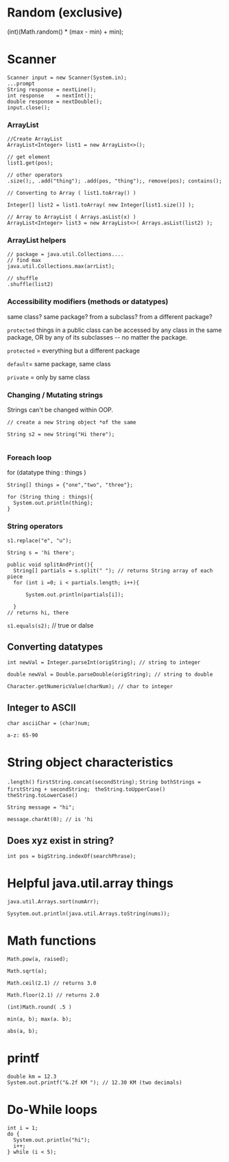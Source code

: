 # Random (exclusive)

(int)(Math.random() * (max - min) + min);

# Scanner
```
Scanner input = new Scanner(System.in);
...prompt
String response = nextLine();
int response    = nextInt();
double response = nextDouble();
input.close();
```
### ArrayList
```
//Create ArrayList
ArrayList<Integer> list1 = new ArrayList<>();

// get element
list1.get(pos);

// other operators
.size();, .add("thing"); .add(pos, "thing");, remove(pos); contains(); 

// Converting to Array ( list1.toArray() )

Integer[] list2 = list1.toArray( new Integer[list1.size()] );

// Array to ArrayList ( Arrays.asList(x) )
ArrayList<Integer> list3 = new ArrayList<>( Arrays.asList(list2) );
```
### ArrayList helpers

```
// package = java.util.Collections....
// find max
java.util.Collections.max(arrList);

// shuffle
.shuffle(list2)

```
### Accessibility modifiers (methods or datatypes)

same class? same package? from a subclass? from a different package?

`protected` things in a public class can be accessed by any class in the same package, OR by any of its subclasses -- no matter the package.

`protected` = everything but a different package

`default`= same package, same class

`private` = only by same class


### Changing / Mutating strings
Strings can't be changed within OOP.

```
// create a new String object *of the same

String s2 = new String("Hi there");


```
### Foreach loop
for (datatype thing : things )
```
String[] things = {"one","two", "three"};

for (String thing : things){
  System.out.println(thing);
}

```
### String operators
`s1.replace("e", "u");`

```
String s = 'hi there';

public void splitAndPrint(){
  String[] partials = s.split(" "); // returns String array of each piece
  for (int i =0; i < partials.length; i++){

      System.out.println(partials[i]);

  }
// returns hi, there
```
`s1.equals(s2);` // true or dalse

## Converting datatypes
`int newVal = Integer.parseInt(origString); // string to integer`

`double newVal = Double.parseDouble(origString); // string to double`

`Character.getNumericValue(charNum); // char to integer`

## Integer to ASCII

`char asciiChar = (char)num;`

`a-z: 65-90`

# String object characteristics

`.length()`
`firstString.concat(secondString);` `String bothStrings = firstString + secondString; `
`theString.toUpperCase()` `theString.toLowerCase()`

```
String message = "hi";

message.charAt(0); // is 'hi
```
## Does xyz exist in string?
```
int pos = bigString.indexOf(searchPhrase);

```
# Helpful java.util.array things
```
java.util.Arrays.sort(numArr);

Sysytem.out.println(java.util.Arrays.toString(nums));
```

# Math functions
```
Math.pow(a, raised);

Math.sqrt(a);

Math.ceil(2.1) // returns 3.0

Math.floor(2.1) // returns 2.0

(int)Math.round( .5 )

min(a, b); max(a. b);

abs(a, b);
```
# printf
```
double km = 12.3
System.out.printf("&.2f KM "); // 12.30 KM (two decimals)
```

# Do-While loops
```
int i = 1;
do {
  System.out.println("hi");
  i++;
} while (i < 5);
```
